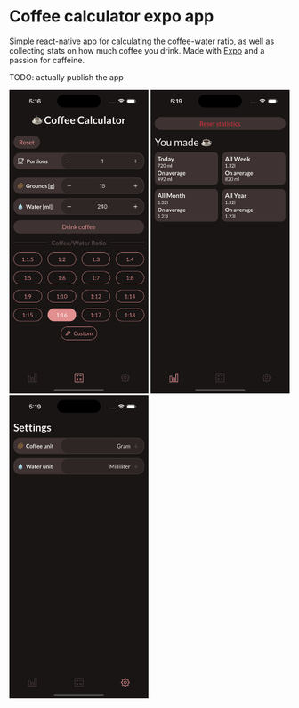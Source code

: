 # Coffee calculator expo app
Simple react-native app for calculating the coffee-water ratio, as well as collecting stats on how much coffee you drink. Made with [Expo](https://expo.dev/) and a passion for caffeine.

TODO: actually publish the app
<div>
<img src="./public/app_main.png" alt="App image" width="250" />
<img src="./public/app_stats.png" alt="App image" width="250" />
<img src="./public/app_settings.png" alt="App image" width="250" />
</div>

